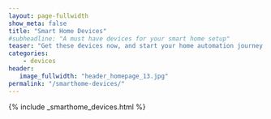 ```yaml
---
layout: page-fullwidth
show_meta: false
title: "Smart Home Devices"
#subheadline: "A must have devices for your smart home setup"
teaser: "Get these devices now, and start your home automation journey!"
categories:
    - devices
header:
   image_fullwidth: "header_homepage_13.jpg"
permalink: "/smarthome-devices/"
---
```


{% include _smarthome_devices.html %}